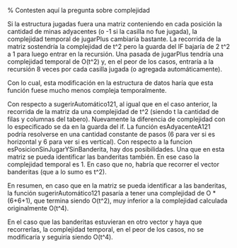 ﻿% Contesten aquí la pregunta sobre complejidad


Si la estructura jugadas fuera una matriz conteniendo en cada posición la
cantidad de minas adyacentes (o -1 si la casilla no fue jugada), la complejidad temporal
de jugarPlus cambiaría bastante.
La recorrida de la matriz sostendría la complejidad de t^2 pero la guarda del IF bajaría
de 2 t^2 a 1 para luego entrar en la recursión.
Una pasada de jugarPlus tendría una complejidad temporal de O(t^2) y, en el peor de los casos,
entraría a la recursión 8 veces por cada casilla jugada (o agregada automáticamente).

Con lo cual, esta modificación en la estructura de datos haría que esta función fuese mucho menos compleja temporalmente.

Con respecto a sugerirAutomático121, al igual que en el caso anterior, la recorrida de la matriz da una 
complejidad de t^2 (siendo t la cantidad de filas y columnas del tabero).
Nuevamente la diferencia de complejidad con lo especificado se da en la guarda del if.
La función esAdyacenteA121 podría resolverse en una cantidad constante de pasos (6 para ver si es horizontal y 6 para ver si es vertical).
Con respecto a la funcion esPosicionSinJugarYSinBanderita, hay dos posibilidades. Una que en esta matriz se pueda
identificar las banderitas también. En ese caso la complejidad temporal es 1.
En caso que no, habría que recorrer el vector banderitas (que a lo sumo es t^2).

En resumen, en caso que en la matriz se pueda identificar a las banderitas, la función sugerirAutomático121
pasaría a tener una complejidad de O * (6+6+1), que termina siendo O(t^2), muy inferior a la complejidad
calculada originalmente O(t^4).

En el caso que las banderitas estuvieran en otro vector y haya que recorrerlas, la complejidad temporal, en el peor
de los casos, no se modificaría y seguiría siendo O(t^4).